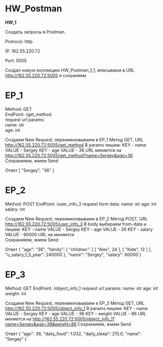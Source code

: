 # HW_Postman

**HW_1**

Создать запросы в Postman.

 Protocol: http 
 
IP: 162.55.220.72 

Port: 5005 

Создал новую коллекцию HW_Postman_1_1, вписываем в URL http://162.55.220.72:5005 и сохраняем

# **EP_1**

Method: GET                                                                                          
EndPoint: /get_method  
request url params:  
 name: str  
 age: int  
 
Создаем New Request, переименовываем в EP_1
Метод GET, URL http://162.55.220.72:5005/get_method
В params пишем:
   KEY - name  VALUE - Sergey
   KEY - age  VALUE - 36
URL меняется на http://162.55.220.72:5005/get_method?name=Sergey&age=36
Сохранияем, жмем Send
 
Ответ
[
    "Sergey",
    "36"
]

# **EP_2**

Method: POST
EndPoint: /user_info_3
request form data: 
 name: str
 age: int
 salary: int
 
Создаем New Request, переименовываем в EP_2
Метод POST, URL http://162.55.220.72:5005/user_info_3
В body выбираем from-data и пишем:
   KEY - name  VALUE - Sergey
   KEY - age  VALUE - 36
   KEY - salary  VALUE - 60000
URL не меняется  
Сохранияем, жмем Send
 
Ответ
 {
    "age": "36",
    "family": {
        "children": [
            [
                "Alex",
                24
            ],
            [
                "Kate",
                12
            ]
        ],
        "u_salary_1_5_year": 240000
    },
    "name": "Sergey",
    "salary": 60000
}

# **EP_3**

Method: GET
EndPoint: /object_info_1
request url params: 
 name: str
 age: int
 weight: int

Создаем New Request, переименовываем в EP_3
Метод GET, URL http://162.55.220.72:5005/object_info_1
В params пишем:
   KEY - name  VALUE - Sergey
   KEY - age  VALUE - 36
   KEY - weight  VALUE - 86
URL меняется на http://162.55.220.72:5005/object_info_1?name=Sergey&age=36&weight=86
Сохранияем, жмем Send

Ответ
{
    "age": 36,
    "daily_food": 1.032,
    "daily_sleep": 215.0,
    "name": "Sergey"
}
